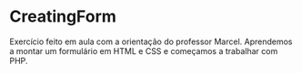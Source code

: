 # CreatingForm
Exercício feito em aula com a orientação do professor Marcel.
Aprendemos a montar um formulário em HTML e CSS e começamos a trabalhar com PHP.
